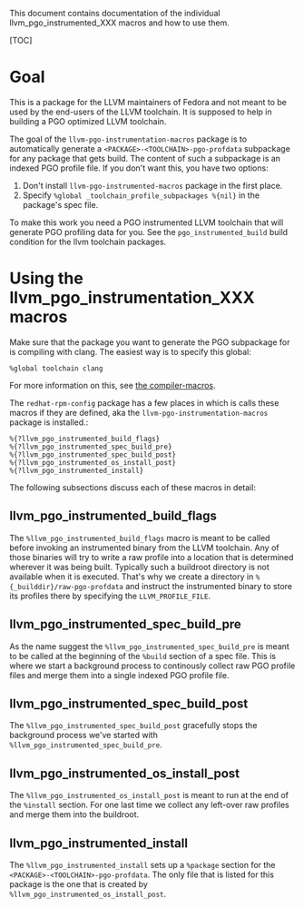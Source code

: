 This document contains documentation of the individual llvm_pgo_instrumented_XXX
macros and how to use them.

[TOC]

# Goal 

This is a package for the LLVM maintainers of Fedora and not meant to be used by
the end-users of the LLVM toolchain. It is supposed to help in building a PGO
optimized LLVM toolchain.

The goal of the `llvm-pgo-instrumentation-macros` package is to automatically
generate a `<PACKAGE>-<TOOLCHAIN>-pgo-profdata` subpackage for any package that
gets build. The content of such a subpackage is an indexed PGO profile file.
If you don't want this, you have two options:

1. Don't install `llvm-pgo-instrumented-macros` package in the first place.
2. Specify `%global _toolchain_profile_subpackages %{nil}` in the package's spec file.

To make this work you need a PGO instrumented LLVM toolchain that will generate
PGO profiling data for you. See the `pgo_instrumented_build` build condition for
the llvm toolchain packages.

# Using the llvm_pgo_instrumentation_XXX macros

Make sure that the package you want to generate the PGO subpackage for is
compiling with clang. The easiest way is to specify this global:

    %global toolchain clang

For more information on this, see [the compiler-macros](https://docs.fedoraproject.org/en-US/packaging-guidelines/#_compiler_macros).

The `redhat-rpm-config` package has a few places in which is calls these macros
if they are defined, aka the `llvm-pgo-instrumentation-macros` package is
installed.:

    %{?llvm_pgo_instrumented_build_flags}
    %{?llvm_pgo_instrumented_spec_build_pre}
    %{?llvm_pgo_instrumented_spec_build_post}
    %{?llvm_pgo_instrumented_os_install_post}
    %{?llvm_pgo_instrumented_install}
  
The following subsections discuss each of these macros in detail:

## llvm_pgo_instrumented_build_flags

The `%llvm_pgo_instrumented_build_flags` macro is meant to be called before
invoking an instrumented binary from the LLVM toolchain. Any of those binaries
will try to write a raw profile into a location that is determined wherever it
was being built. Typically such a buildroot directory is not available when it
is executed. That's why we create a directory in `%{_builddir}/raw-pgo-profdata`
and instruct the instrumented binary to store its profiles there by specifying
the `LLVM_PROFILE_FILE`.

## llvm_pgo_instrumented_spec_build_pre

As the name suggest the `%llvm_pgo_instrumented_spec_build_pre` is meant to be
called at the beginning of the `%build` section of a spec file. This is where we
start a background process to continously collect raw PGO profile files and
merge them into a single indexed PGO profile file.

## llvm_pgo_instrumented_spec_build_post

The `%llvm_pgo_instrumented_spec_build_post` gracefully stops the background
process we've started with `%llvm_pgo_instrumented_spec_build_pre`.

## llvm_pgo_instrumented_os_install_post

The `%llvm_pgo_instrumented_os_install_post` is meant to run at the end of the
`%install` section. For one last time we collect any left-over raw profiles and
merge them into the buildroot.

## llvm_pgo_instrumented_install

The `%llvm_pgo_instrumented_install` sets up a `%package` section for the
`<PACKAGE>-<TOOLCHAIN>-pgo-profdata`. The only file that is listed for this
package is the one that is created by `%llvm_pgo_instrumented_os_install_post`.